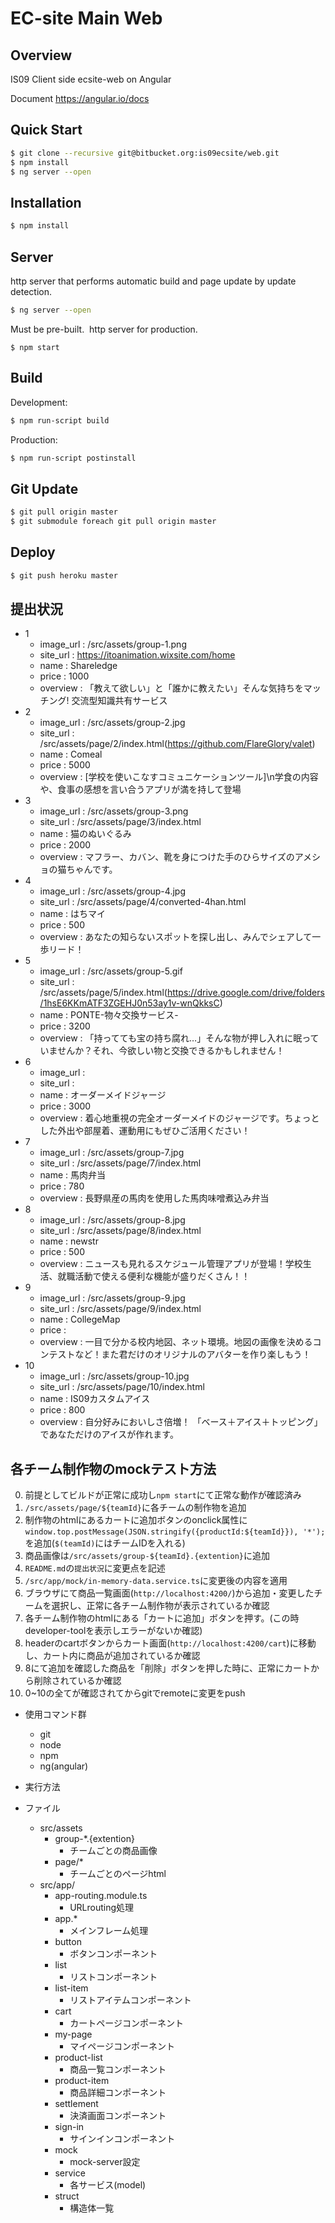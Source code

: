 EC-site Main Web
====

## Overview

IS09 Client side ecsite-web on Angular

Document
https://angular.io/docs

## Quick Start

```bash
$ git clone --recursive git@bitbucket.org:is09ecsite/web.git
$ npm install
$ ng server --open
```

## Installation

```bash
$ npm install
```

## Server

http server that performs automatic build and page update by update detection. 
```bash
$ ng server --open
```

Must be pre-built. 
http server for production.
```
$ npm start
```

## Build

Development:
```bash
$ npm run-script build
```

Production:
```bash
$ npm run-script postinstall
```

## Git Update

```bash
$ git pull origin master
$ git submodule foreach git pull origin master
```

## Deploy

```bash
$ git push heroku master
```

## 提出状況
- 1
    - image_url   : /src/assets/group-1.png
    - site_url    : https://itoanimation.wixsite.com/home
    - name        : Shareledge
    - price       : 1000
    - overview    : 「教えて欲しい」と「誰かに教えたい」そんな気持ちをマッチング! 交流型知識共有サービス
- 2
    - image_url   : /src/assets/group-2.jpg
    - site_url    : /src/assets/page/2/index.html(https://github.com/FlareGlory/valet)
    - name        : Comeal
    - price       : 5000
    - overview    : [学校を使いこなすコミュニケーションツール]\n学食の内容や、食事の感想を言い合うアプリが満を持して登場
- 3
    - image_url   : /src/assets/group-3.png
    - site_url    : /src/assets/page/3/index.html
    - name        : 猫のぬいぐるみ
    - price       : 2000
    - overview    : マフラー、カバン、靴を身につけた手のひらサイズのアメショの猫ちゃんです。
- 4
    - image_url   : /src/assets/group-4.jpg
    - site_url    : /src/assets/page/4/converted-4han.html
    - name        : はちマイ
    - price       : 500
    - overview    : あなたの知らないスポットを探し出し、みんでシェアして一歩リード！
- 5
    - image_url   : /src/assets/group-5.gif
    - site_url    : /src/assets/page/5/index.html(https://drive.google.com/drive/folders/1hsE6KKmATF3ZGEHJ0n53ay1v-wnQkksC)
    - name        : PONTE-物々交換サービス-
    - price       : 3200
    - overview    : 「持ってても宝の持ち腐れ…」そんな物が押し入れに眠っていませんか？それ、今欲しい物と交換できるかもしれません！
- 6
    - image_url   : 
    - site_url    : 
    - name        : オーダーメイドジャージ
    - price       : 3000
    - overview    : 着心地重視の完全オーダーメイドのジャージです。ちょっとした外出や部屋着、運動用にもぜひご活用ください！
- 7
    - image_url   : /src/assets/group-7.jpg
    - site_url    : /src/assets/page/7/index.html
    - name        : 馬肉弁当
    - price       : 780
    - overview    : 長野県産の馬肉を使用した馬肉味噌煮込み弁当
- 8
    - image_url   : /src/assets/group-8.jpg
    - site_url    : /src/assets/page/8/index.html
    - name        : newstr
    - price       : 500
    - overview    : ニュースも見れるスケジュール管理アプリが登場！学校生活、就職活動で使える便利な機能が盛りだくさん！！
- 9
    - image_url   : /src/assets/group-9.jpg
    - site_url    : /src/assets/page/9/index.html
    - name        : CollegeMap
    - price       : 
    - overview    : 一目で分かる校内地図、ネット環境。地図の画像を決めるコンテストなど！また君だけのオリジナルのアバターを作り楽しもう！
- 10
    - image_url   : /src/assets/group-10.jpg
    - site_url    : /src/assets/page/10/index.html
    - name        : IS09カスタムアイス
    - price       : 800
    - overview    : 自分好みにおいしさ倍増！ 「ベース＋アイス＋トッピング」であなただけのアイスが作れます。


## 各チーム制作物のmockテスト方法

0. 前提としてビルドが正常に成功し`npm start`にて正常な動作が確認済み
1. `/src/assets/page/${teamId}`に各チームの制作物を追加
2. 制作物のhtmlにあるカートに追加ボタンのonclick属性に`window.top.postMessage(JSON.stringify({productId:${teamId}}), '*');`を追加(`$(teamId)`にはチームIDを入れる)
3. 商品画像は`/src/assets/group-${teamId}.{extention}`に追加
4. `README.md`の`提出状況`に変更点を記述
5. `/src/app/mock/in-memory-data.service.ts`に変更後の内容を適用
6. ブラウザにて商品一覧画面(`http://localhost:4200/`)から追加・変更したチームを選択し、正常に各チーム制作物が表示されているか確認
7. 各チーム制作物のhtmlにある「カートに追加」ボタンを押す。(この時developer-toolを表示しエラーがないか確認)
8. headerのcartボタンからカート画面(`http://localhost:4200/cart`)に移動し、カート内に商品が追加されているか確認
9. 8にて追加を確認した商品を「削除」ボタンを押した時に、正常にカートから削除されているか確認
10. 0~10の全てが確認されてからgitでremoteに変更をpush


- 使用コマンド群
  - git
  - node
  - npm
  - ng(angular)
- 実行方法

- ファイル　
    - src/assets
        - group-*.{extention}
            - チームごとの商品画像
        - page/*
            - チームごとのページhtml
    - src/app/
        - app-routing.module.ts
            - URLrouting処理
        - app.*
            - メインフレーム処理
        - button
            - ボタンコンポーネント
        - list
            - リストコンポーネント
        - list-item
            - リストアイテムコンポーネント
        + cart
            - カートページコンポーネント
        + my-page
            - マイページコンポーネント
        + product-list
            - 商品一覧コンポーネント
        + product-item
            - 商品詳細コンポーネント
        + settlement
            - 決済画面コンポーネント
        + sign-in
            - サインインコンポーネント
        * mock
            - mock-server設定
        * service
            - 各サービス(model)
        * struct
            - 構造体一覧
